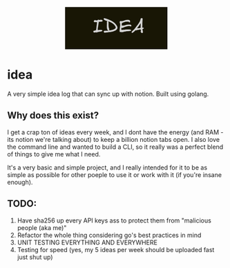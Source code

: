 <div align="center">
  <img src="assets/image.png" alt="alt text" />
</div>

# idea
A very simple idea log that can sync up with notion. Built using golang. 

## Why does this exist? 
I get a crap ton of ideas every week, and I dont have the energy (and RAM - its notion we're talking about) to keep a billion notion tabs open. I also love the command line and wanted to build a CLI, so it really was a perfect blend of things to give me what I need. 

It's a very basic and simple project, and I really intended for it to be as simple as possible for other poeple to use it or work with it (if you're insane enough). 

## TODO: 
1. Have sha256 up every API keys ass to protect them from "malicious people (aka me)"
2. Refactor the whole thing considering go's best practices in mind
3. UNIT TESTING EVERYTHING AND EVERYWHERE
4. Testing for speed (yes, my 5 ideas per week should be uploaded fast just shut up)
